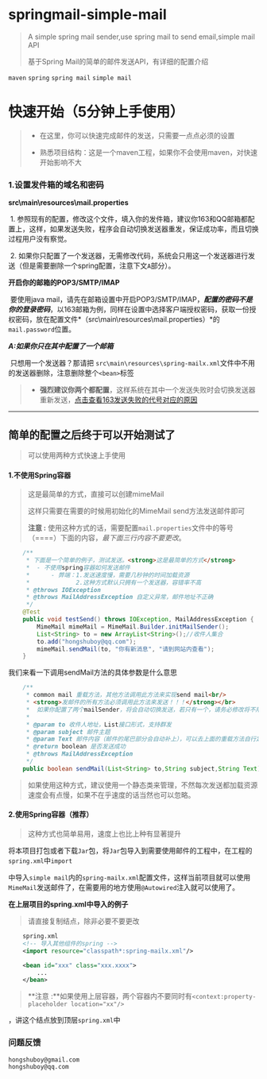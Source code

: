 # springmail-simple-mail
> A simple spring mail sender,use spring mail to send email,simple mail API
>
> 基于Spring Mail的简单的邮件发送API，有详细的配置介绍

`maven` `spring` `spring mail` `simple mail`

# 快速开始（5分钟上手使用）

> - 在这里，你可以快速完成邮件的发送，只需要一点点必须的设置
>
> - 熟悉项目结构：这是一个maven工程，如果你不会使用maven，对快速开始影响不大

### 1.设置发件箱的域名和密码

**src\main\resources\mail.properties** 

​	1. 参照现有的配置，修改这个文件，填入你的发件箱，建议你163和QQ邮箱都配置上，这样，如果发送失败，程序会自动切换发送器重发，保证成功率，而且切换过程用户没有察觉。

​	2. 如果你只配置了一个发送器，无需修改代码，系统会只用这一个发送器进行发送（但是需要删除一个spring配置，注意下文`A`部分）。

**开启你的邮箱的POP3/SMTP/IMAP**

​	要使用java mail，请先在邮箱设置中开启POP3/SMTP/IMAP，***配置的密码不是你的登录密码***，以163邮箱为例，同样在设置中选择客户端授权密码，获取一份授权密码，放在配置文件*（src\main\resources\mail.properties）*的`mail.password`位置。

***A:如果你只在其中配置了一个邮箱***

​	只想用一个发送器？那请把 `src\main\resources\spring-mailx.xml`文件中不用的发送器删除，注意删除整个`<bean>`标签

> - **强烈建议你两个都配置**，这样系统在其中一个发送失败时会切换发送器重新发送，[点击查看163发送失败的代号对应的原因](http://help.163.com/09/1224/17/5RAJ4LMH00753VB8.html)

----

## 简单的配置之后终于可以开始测试了

> 可以使用两种方式快速上手使用

#### 1.不使用Spring容器

> 这是最简单的方式，直接可以创建mimeMail
>
> 这样只需要在需要的时候用初始化的MimeMail send方法发送邮件即可
>
> **注意 :** 使用这种方式的话，需要配置`mail.properties`文件中的等号（====）下面的内容，*最下面三行内容不要更改*。

```java
	/**
	 * 下面是一个简单的例子，测试发送。<strong>这是最简单的方式</strong>
	 *  - 不使用spring容器如何发送邮件
	 *  	- 弊端：1.发送速度慢，需要几秒钟的时间加载资源
	 *  		   2.这种方式默认只拥有一个发送器，容错率不高
	 * @throws IOException
	 * @throws MailAddressException 自定义异常，邮件地址不正确
	 */
	@Test
	public void testSend() throws IOException, MailAddressException {
		MimeMail mimeMail = MimeMail.Builder.initMailSender();
		List<String> to = new ArrayList<String>();//收件人集合
		to.add("hongshuboy@qq.com");
		mimeMail.sendMail(to, "你有新消息", "请到网站内查看");
	}
```

我们来看一下调用sendMail方法的具体参数是什么意思

```java
	/**
	 * common mail 重载方法，其他方法调用此方法来实现send mail<br/>
	 * <strong>发邮件的所有方法必须调用此方法来发送！！！</strong></br>
	 * 	如果你配置了两个mailSender，将会自动切换发送，若只有一个，请务必修改将不用的发送器从spring-mailx.xml中删除
	 * 
	 * @param to 收件人地址，List接口形式，支持群发
	 * @param subject 邮件主题
	 * @param Text 邮件内容（邮件的尾巴部分会自动补上），可以去上面的重载方法自行定制尾巴
	 * @return boolean 是否发送成功
	 * @throws MailAddressException
	 */
	public boolean sendMail(List<String> to,String subject,String Text)
```

> ​	如果使用这种方式，建议使用一个静态类来管理，不然每次发送都加载资源速度会有点慢，如果不在乎速度的话当然也可以忽略。

#### 2.使用Spring容器（推荐）

> 这种方式也简单易用，速度上也比上种有显著提升

​	将本项目打包或者下载`Jar`包，将`Jar`包导入到需要使用邮件的工程中，在工程的`spring.xml`中`import`

中导入`simple mail`内的`spring-mailx.xml`配置文件，这样当前项目就可以使用`MimeMail`发送邮件了，在需要用的地方使用`@Autowired`注入就可以使用了。

**在上层项目的spring.xml中导入的例子**

> 请直接复制<import>结点，除非必要不要更改

```xml
	spring.xml
	<!-- 导入其他组件的spring -->
    <import resource="classpath*:spring-mailx.xml"/>

  	<bean id="xxx" class="xxx.xxxx">
		...
	</bean>
```

> **注意 :**如果使用上层容器，两个容器内不要同时有`<context:property-placeholder location="xx"/>`

，讲这个结点放到顶层`spring.xml`中

### 问题反馈

```xml
hongshuboy@gmail.com
hongshuboy@qq.com
```

